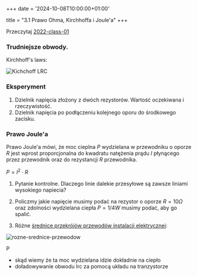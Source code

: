 +++
date = '2024-10-08T10:00:00+01:00'

title = "3.1 Prawo Ohma, Kirchhoffa i Joule'a"
+++

Przeczytaj [2022-class-01](./../../2022/1_18.11.2022notes.md)

### Trudniejsze obwody.

Kirchhoff's laws:

![Kichchoff LRC](kirchhoff-rlc.png)

### Eksperyment

1. Dzielnik napięcia złożony z dwóch rezystorów. Wartość oczekiwana i rzeczywistość.
2. Dzielnik napięcia po podłączeniu kolejnego oporu do środkowego zacisku.

### Prawo Joule'a

Prawo Joule'a mówi, że moc cieplna $P$ wydzielana w przewodniku o oporze $R$ jest wprost proporcjonalna do kwadratu natężenia prądu $I$ płynącego przez przewodnik oraz do rezystancji $R$ przewodnika.

$P=I^2 \cdot R$

1. Pytanie kontrolne. Dlaczego linie dalekie przesyłowe są zawsze liniami wysokiego napiecia?

2. Policzmy jakie napięcie musimy podać na rezystor o oporze $R=10\Omega$ oraz zdolności wydzielana ciepła $P=1/4W$ musimy podać, aby go spalić.

3. Różne [średnice przekrójów przewodów instalacji elektrycznej](https://elektrykadlakazdego.pl/wyznaczanie-przekroju-przewodow/):

![rozne-srednice-przewodow](rozne-srednice-przewodow.png)

P
- skąd wiemy że ta moc wydzielana idzie dokładnie na ciepło
- doładowywanie obwodu lrc za pomocą układu na tranzystorze